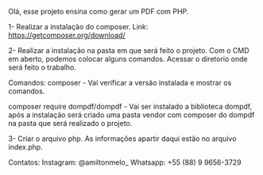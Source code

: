 Olá, esse projeto ensina como gerar um PDF com PHP.

1- Realizar a instalação do composer.
Link: https://getcomposer.org/download/


2- Realizar a instalação na pasta em que será feito o projeto.
Com o CMD em aberto, podemos colocar alguns comandos.
Acessar o diretorio onde será feito o trabalho.

Comandos:
composer - Vai verificar a versão instalada e mostrar os comandos.

composer require dompdf/dompdf - Vai ser instalado a biblioteca dompdf, após a instalação será criado uma pasta vendor com composer do dompdf na pasta que será realizado o projeto.

3- Criar o arquivo php.
As informações apartir daqui estão no arquivo index.php.

Contatos:
Instagram: @amiltonmelo_
Whatsapp: +55 (88) 9 9656-3729